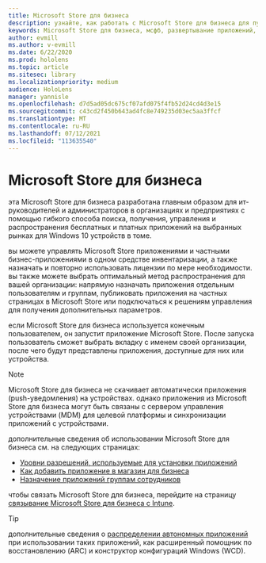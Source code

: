 ```yaml
---
title: Microsoft Store для бизнеса
description: узнайте, как работать с Microsoft Store для бизнеса для публикации приложений смешанной реальности в бизнесе.
keywords: Microsoft Store для бизнеса, мсфб, развертывание приложений, магазин
author: evmill
ms.author: v-evmill
ms.date: 6/22/2020
ms.prod: hololens
ms.topic: article
ms.sitesec: library
ms.localizationpriority: medium
audience: HoloLens
manager: yannisle
ms.openlocfilehash: d7d5ad05dc675cf07afd075f4fb52d24cd4d3e15
ms.sourcegitcommit: c43cd2f450b643ad4fc8e749235d03ec5aa3ffcf
ms.translationtype: MT
ms.contentlocale: ru-RU
ms.lasthandoff: 07/12/2021
ms.locfileid: "113635540"
---
```

# <a name="microsoft-store-for-business"></a>Microsoft Store для бизнеса

эта Microsoft Store для бизнеса разработана главным образом для ит-руководителей и администраторов в организациях и предприятиях с помощью гибкого способа поиска, получения, управления и распространения бесплатных и платных приложений на выбранных рынках для Windows 10 устройств в томе. 

вы можете управлять Microsoft Store приложениями и частными бизнес-приложениями в одном средстве инвентаризации, а также назначать и повторно использовать лицензии по мере необходимости. вы также можете выбрать оптимальный метод распространения для вашей организации: напрямую назначать приложения отдельным пользователям и группам, публиковать приложения на частных страницах в Microsoft Store или подключаться к решениям управления для получения дополнительных параметров.

если Microsoft Store для бизнеса используется конечным пользователем, он запустит приложение Microsoft Store. После запуска пользователь сможет выбрать вкладку с именем своей организации, после чего будут представлены приложения, доступные для них или устройства.

> [!Note] 
> Microsoft Store для бизнеса не скачивает автоматически приложения (push-уведомления) на устройствах. однако приложения из Microsoft Store для бизнеса могут быть связаны с сервером управления устройствами (MDM) для целевой платформы и синхронизации приложений с устройствами.

дополнительные сведения об использовании Microsoft Store для бизнеса см. на следующих страницах:

* [Уровни разрешений, используемые для установки приложений](/mem/intune/configuration/device-restrictions-windows-holographic#app-store)
* [Как добавить приложение в магазин для бизнеса](/mem/intune/apps/store-apps-windows)
* [Назначение приложений группам сотрудников](/mem/intune/apps/windows-store-for-business)

чтобы связать Microsoft Store для бизнеса, перейдите на страницу [связывание Microsoft Store для бизнеса с Intune](/mem/intune/apps/windows-store-for-business#associate-your-microsoft-store-for-business-account-with-intune).

> [!Tip]
> дополнительные сведения о [распределении автономных приложений](/microsoft-store/distribute-offline-apps) при использовании таких приложений, как расширенный помощник по восстановлению (ARC) и конструктор конфигураций Windows (WCD).
